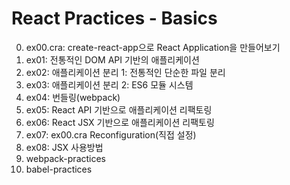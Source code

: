 # React Practices - Basics

0. ex00.cra: create-react-app으로 React Application을 만들어보기
1. ex01: 전통적인 DOM API 기반의 애플리케이션
2. ex02: 애플리케이션 분리 1: 전통적인 단순한 파일 분리
3. ex03: 애플리케이션 분리 2: ES6 모듈 시스템
4. ex04: 번들링(webpack)
5. ex05: React API 기반으로 애플리케이션 리팩토링
6. ex06: React JSX 기반으로 애플리케이션 리팩토링
7. ex07: ex00.cra Reconfiguration(직접 설정)
8. ex08: JSX 사용방법
9. webpack-practices
10. babel-practices
